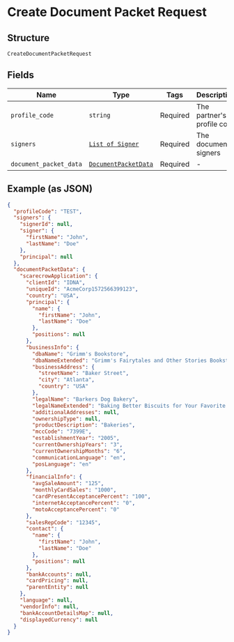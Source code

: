 
# Create Document Packet Request

## Structure

`CreateDocumentPacketRequest`

## Fields

| Name | Type | Tags | Description |
|  --- | --- | --- | --- |
| `profile_code` | `string` | Required | The partner's profile code |
| `signers` | [`List of Signer`](../../doc/models/signer.md) | Required | The document signers |
| `document_packet_data` | [`DocumentPacketData`](../../doc/models/document-packet-data.md) | Required | - |

## Example (as JSON)

```json
{
  "profileCode": "TEST",
  "signers": {
    "signerId": null,
    "signer": {
      "firstName": "John",
      "lastName": "Doe"
    },
    "principal": null
  },
  "documentPacketData": {
    "scarecrowApplication": {
      "clientId": "IDNA",
      "uniqueId": "AcmeCorp1572566399123",
      "country": "USA",
      "principal": {
        "name": {
          "firstName": "John",
          "lastName": "Doe"
        },
        "positions": null
      },
      "businessInfo": {
        "dbaName": "Grimm's Bookstore",
        "dbaNameExtended": "Grimm's Fairytales and Other Stories Bookstore",
        "businessAddress": {
          "streetName": "Baker Street",
          "city": "Atlanta",
          "country": "USA"
        },
        "legalName": "Barkers Dog Bakery",
        "legalNameExtended": "Baking Better Biscuits for Your Favorite Barkers Dog Bakery LLC",
        "additionalAddresses": null,
        "ownershipType": null,
        "productDescription": "Bakeries",
        "mccCode": "7399E",
        "establishmentYear": "2005",
        "currentOwnershipYears": "3",
        "currentOwnershipMonths": "6",
        "communicationLanguage": "en",
        "posLanguage": "en"
      },
      "financialInfo": {
        "avgSaleAmount": "125",
        "monthlyCardSales": "1000",
        "cardPresentAcceptancePercent": "100",
        "internetAcceptancePercent": "0",
        "motoAcceptancePercent": "0"
      },
      "salesRepCode": "12345",
      "contact": {
        "name": {
          "firstName": "John",
          "lastName": "Doe"
        },
        "positions": null
      },
      "bankAccounts": null,
      "cardPricing": null,
      "parentEntity": null
    },
    "language": null,
    "vendorInfo": null,
    "bankAccountDetailsMap": null,
    "displayedCurrency": null
  }
}
```

